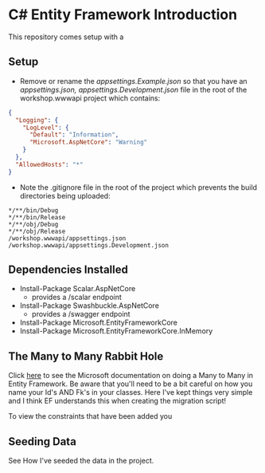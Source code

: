 # C# Entity Framework Introduction

This repository comes setup with a

## Setup


- Remove or rename the *appsettings.Example.json* so that you have an *appsettings.json, appsettings.Development.json* file in the root of the workshop.wwwapi project which contains:
```json
{
  "Logging": {
    "LogLevel": {
      "Default": "Information",
      "Microsoft.AspNetCore": "Warning"
    }
  },
  "AllowedHosts": "*"
}

```

- Note the .gitignore file in the root of the project which prevents the build directories being uploaded:
```
*/**/bin/Debug   
*/**/bin/Release   
*/**/obj/Debug   
*/**/obj/Release   
/workshop.wwwapi/appsettings.json
/workshop.wwwapi/appsettings.Development.json
```


## Dependencies Installed
- Install-Package Scalar.AspNetCore
    - provides a /scalar endpoint 
- Install-Package Swashbuckle.AspNetCore
    - provides a /swagger endpoint
- Install-Package Microsoft.EntityFrameworkCore
- Install-Package Microsoft.EntityFrameworkCore.InMemory

## The Many to Many Rabbit Hole

Click [here](https://learn.microsoft.com/en-us/ef/core/modeling/relationships/many-to-many) to see the Microsoft documentation on doing a Many to Many in Entity Framework.  Be aware that you'll need to be a bit careful on how you name your Id's AND Fk's in your classes.  Here I've kept things very simple and I think EF understands this when creating the migration script!

To view the constraints that have been added you 
## Seeding Data

See How I've seeded the data in the project.  

##
